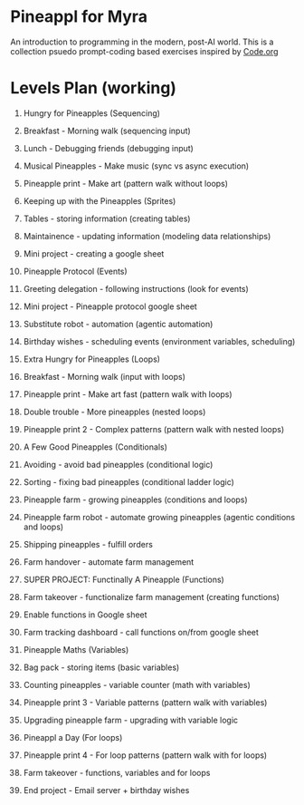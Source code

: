 # Pineappl for Myra

An introduction to programming in the modern, post-AI world. 
This is a collection psuedo prompt-coding based exercises inspired by [Code.org](https://code.org/en-US)

# Levels Plan (working)

1. Hungry for Pineapples (Sequencing)
  1. Breakfast - Morning walk (sequencing input)
  2. Lunch - Debugging friends (debugging input)
  3. Musical Pineapples - Make music (sync vs async execution)
  4. Pineapple print - Make art (pattern walk without loops)

2. Keeping up with the Pineapples (Sprites)
  1. Tables - storing information (creating tables)
  2. Maintainence - updating information (modeling data relationships) 
  3. Mini project - creating a google sheet

3. Pineapple Protocol (Events)
  1. Greeting delegation - following instructions (look for events)
  2. Mini project - Pineapple protocol google sheet
  3. Substitute robot - automation (agentic automation)
  4. Birthday wishes - scheduling events (environment variables, scheduling)

4. Extra Hungry for Pineapples (Loops)
  1. Breakfast - Morning walk (input with loops)
  2. Pineapple print - Make art fast (pattern walk with loops)
  3. Double trouble - More pineapples (nested loops)
  4. Pineapple print 2 - Complex patterns (pattern walk with nested loops)

5. A Few Good Pineapples (Conditionals)
  1. Avoiding - avoid bad pineapples (conditional logic)
  2. Sorting - fixing bad pineapples (conditional ladder logic)
  3. Pineapple farm - growing pineapples (conditions and loops)
  4. Pineapple farm robot - automate growing pineapples (agentic conditions and loops)
  5. Shipping pineapples - fulfill orders
  6. Farm handover - automate farm management

6. SUPER PROJECT: Functinally A Pineapple (Functions) 
  1. Farm takeover - functionalize farm management (creating functions)
  2. Enable functions in Google sheet 
  3. Farm tracking dashboard - call functions on/from google sheet

7. Pineapple Maths (Variables)
  1. Bag pack - storing items (basic variables)
  2. Counting pineapples - variable counter (math with variables)
  3. Pineapple print 3 - Variable patterns (pattern walk with variables)
  4. Upgrading pineapple farm - upgrading with variable logic

8. Pineappl a Day (For loops)
  1. Pineapple print 4 - For loop patterns (pattern walk with for loops)
  2. Farm takeover - functions, variables and for loops

9. End project - Email server + birthday wishes
